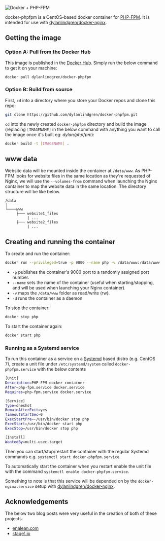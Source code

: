 ![Docker + PHP-FPM](https://cloud.githubusercontent.com/assets/6241518/4104985/2f8b00cc-319d-11e4-8a91-94926172392e.jpg)

docker-phpfpm is a CentOS-based docker container for [PHP-FPM](http://php-fpm.org). It is intended for use with [dylanlindgren/docker-nginx](https://github.com/dylanlindgren/docker-nginx).

## Getting the image
### Option A: Pull from the Docker Hub
This image is published in the [Docker Hub](https://registry.hub.docker.com/). Simply run the below command to get it on your machine:

```bash
docker pull dylanlindgren/docker-phpfpm
```
### Option B: Build from source
First, `cd` into a directory where you store your Docker repos and clone this repo:

```bash
git clone https://github.com/dylanlindgren/docker-phpfpm.git
```

`cd` into the newly created `docker-phpfpm` directory and build the image (replacing `[IMAGENAME]` in the below command with anything you want to call the image once it's built eg: *dylan/phpfpm*):

```bash
docker build -t [IMAGENAME] .
```

## www data
Website data will be mounted inside the container at `/data/www`. As PHP-FPM looks for website files in the same location as they're requested of Nginx, we will use the `--volumes-from` command when launching the Nginx container to map the website data in the same location. The directory structure will be like below. 
```
/data
|
└────www
     ├─── website1_files
          | ...
     ├─── website2_files
          | ...
```

## Creating and running the container
To create and run the container:
```bash
docker run --privileged=true -p 9000 --name php -v /data/www:/data/www:rw -d dylanlindgren/docker-phpfpm
```
 - `-p` publishes the container's 9000 port to a randomly assigned port number.
 - `--name` sets the name of the container (useful when starting/stopping, and will be used when launching your Nginx container).
 - `-v` maps the `/data/www` folder as read/write (rw).
 - `-d` runs the container as a daemon

To stop the container:
```bash
docker stop php
```

To start the container again:
```bash
docker start php
```
### Running as a Systemd service
To run this container as a service on a [Systemd](http://www.freedesktop.org/wiki/Software/systemd/) based distro (e.g. CentOS 7), create a unit file under `/etc/systemd/system` called `docker-phpfpm.service` with the below contents
```bash
[Unit]
Description=PHP-FPM docker container
After=php-fpm.service docker.service
Requires=php-fpm.service docker.service

[Service]
Type=oneshot
RemainAfterExit=yes
TimeoutStartSec=0
ExecStartPre=-/usr/bin/docker stop php
ExecStart=/usr/bin/docker start php
ExecStop=/usr/bin/docker stop php

[Install]
WantedBy=multi-user.target
```
Then you can start/stop/restart the container with the regular Systemd commands e.g. `systemctl start docker-phpfpm.service`.

To automatically start the container when you restart enable the unit file with the command `systemctl enable docker-phpfpm.service`.

Something to note is that this service will be depended on by the `docker-nginx.service` setup with [dylanlindgren/docker-nginx](https://github.com/dylanlindgren/docker-nginx).

## Acknowledgements
The below two blog posts were very useful in the creation of both of these projects.

 - [enalean.com](http://www.enalean.com/en/Deploy-%20PHP-app-Docker-Nginx-FPM-CentOSSCL)
 - [stage1.io](http://stage1.io/blog/making-docker-containers-communicate/)
